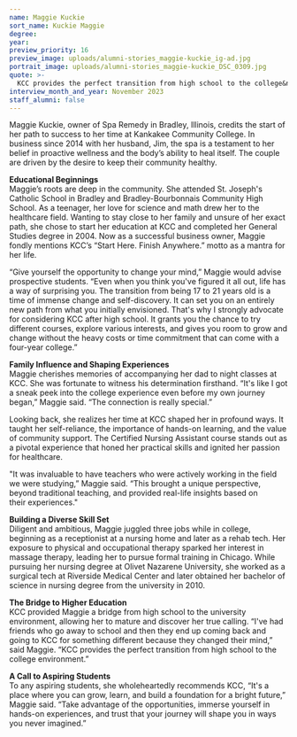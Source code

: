 ```yaml
---
name: Maggie Kuckie
sort_name: Kuckie Maggie
degree:
year:
preview_priority: 16
preview_image: uploads/alumni-stories_maggie-kuckie_ig-ad.jpg
portrait_image: uploads/alumni-stories_maggie-kuckie_DSC_0309.jpg
quote: >-
  KCC provides the perfect transition from high school to the college&nbsp;environment.
interview_month_and_year: November 2023
staff_alumni: false
---
```


Maggie Kuckie, owner of Spa Remedy in Bradley, Illinois, credits the start of her path to success to her time at Kankakee Community College. In business since 2014 with her husband, Jim, the spa is a testament to her belief in proactive wellness and the body’s ability to heal itself. The couple are driven by the desire to keep their community&nbsp;healthy.

**Educational Beginnings**<br>
Maggie’s roots are deep in the community. She attended St. Joseph's Catholic School in Bradley and Bradley-Bourbonnais Community High School. As a teenager, her love for science and math drew her to the healthcare field. Wanting to stay close to her family and unsure of her exact path, she chose to start her education at KCC and completed her General Studies degree in 2004. Now as a successful business owner, Maggie fondly mentions KCC’s “Start Here. Finish Anywhere.” motto as a mantra for her&nbsp;life. 
 
“Give yourself the opportunity to change your mind,” Maggie would advise prospective students. “Even when you think you've figured it all out, life has a way of surprising you. The transition from being 17 to 21 years old is a time of immense change and self-discovery. It can set you on an entirely new path from what you initially envisioned. That's why I strongly advocate for considering KCC after high school. It grants you the chance to try different courses, explore various interests, and gives you room to grow and change without the heavy costs or time commitment that can come with a four-year&nbsp;college.”
 
**Family Influence and Shaping Experiences**<br>
Maggie cherishes memories of accompanying her dad to night classes at KCC. She was fortunate to witness his determination firsthand. “It's like I got a sneak peek into the college experience even before my own journey began,” Maggie said. “The connection is really&nbsp;special.” 
 
Looking back, she realizes her time at KCC shaped her in profound ways. It taught her self-reliance, the importance of hands-on learning, and the value of community support. The Certified Nursing Assistant course stands out as a pivotal experience that honed her practical skills and ignited her passion for&nbsp;healthcare.
 
"It was invaluable to have teachers who were actively working in the field we were studying,” Maggie said. “This brought a unique perspective, beyond traditional teaching, and provided real-life insights based on their&nbsp;experiences."
 
**Building a Diverse Skill Set**<br>
Diligent and ambitious, Maggie juggled three jobs while in college, beginning as a receptionist at a nursing home and later as a rehab tech. Her exposure to physical and occupational therapy sparked her interest in massage therapy, leading her to pursue formal training in Chicago. While pursuing her nursing degree at Olivet Nazarene University, she worked as a surgical tech at Riverside Medical Center and later obtained her bachelor of science in nursing degree from the university in&nbsp;2010.
 
**The Bridge to Higher Education**<br>
KCC provided Maggie a bridge from high school to the university environment, allowing her to mature and discover her true calling. “I've had friends who go away to school and then they end up coming back and going to KCC for something different because they changed their mind,” said Maggie. “KCC provides the perfect transition from high school to the college&nbsp;environment.”
 
**A Call to Aspiring Students**<br>
To any aspiring students, she wholeheartedly recommends KCC, “It's a place where you can grow, learn, and build a foundation for a bright future,” Maggie said. “Take advantage of the opportunities, immerse yourself in hands-on experiences, and trust that your journey will shape you in ways you never&nbsp;imagined.”
